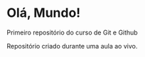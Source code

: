 # Olá, Mundo!
 Primeiro repositório do curso de Git e Github

Repositório criado durante uma aula ao vivo.